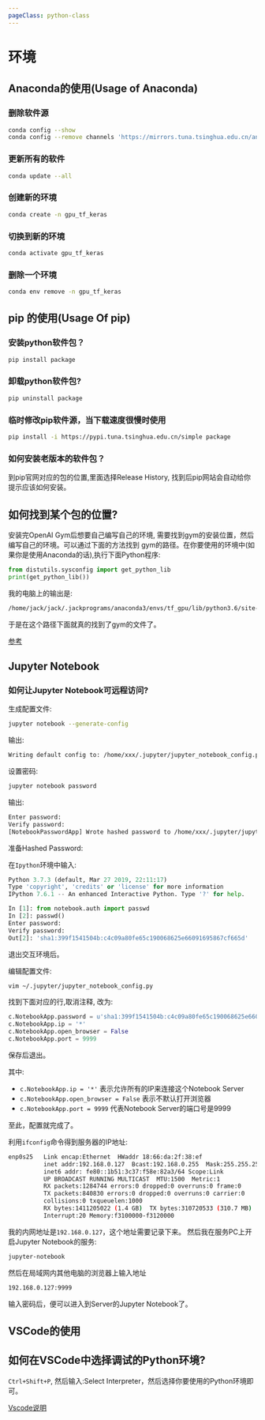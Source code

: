 ```yaml
---
pageClass: python-class
---
```


<!--
 * @Description: 
 * @Author: Jack Huang
 * @Github: https://github.com/HuangJiaLian
 * @Date: 2019-09-12 15:03:54
 * @LastEditors: Jack Huang
 * @LastEditTime: 2019-10-30 14:30:55
 -->

# 环境

## Anaconda的使用(Usage of Anaconda)
### 删除软件源
``` bash
conda config --show
conda config --remove channels 'https://mirrors.tuna.tsinghua.edu.cn/anaconda/pkgs/free/' 
```

### 更新所有的软件
``` bash
conda update --all
```

### 创建新的环境
```bash
conda create -n gpu_tf_keras
```

### 切换到新的环境
```bash
conda activate gpu_tf_keras
```

### 删除一个环境
```bash
conda env remove -n gpu_tf_keras
```

## pip 的使用(Usage Of pip)
### 安装python软件包？
```bash
pip install package
```
### 卸载python软件包?
```bash
pip uninstall package
```
### 临时修改pip软件源，当下载速度很慢时使用
```bash
pip install -i https://pypi.tuna.tsinghua.edu.cn/simple package
```
### 如何安装老版本的软件包？
到pip官网对应的包的位置,里面选择Release History, 找到后pip网站会自动给你提示应该如何安装。


## 如何找到某个包的位置?
安装完OpenAI Gym后想要自己编写自己的环境, 需要找到gym的安装位置，然后编写自己的环境。可以通过下面的方法找到
gym的路径。在你要使用的环境中(如果你是使用Anaconda的话),执行下面Python程序:

```python
from distutils.sysconfig import get_python_lib
print(get_python_lib())
```

我的电脑上的输出是:

```bash
/home/jack/jack/.jackprograms/anaconda3/envs/tf_gpu/lib/python3.6/site-packages
```

于是在这个路径下面就真的找到了gym的文件了。

[参考](https://stackoverflow.com/questions/31003994/anaconda-site-packages)


## Jupyter Notebook
### 如何让Jupyter Notebook可远程访问?
生成配置文件:
```bash
jupyter notebook --generate-config
```
输出:
```bash
Writing default config to: /home/xxx/.jupyter/jupyter_notebook_config.py
```

设置密码:
```bash
jupyter notebook password
```
输出:
```bash
Enter password: 
Verify password: 
[NotebookPasswordApp] Wrote hashed password to /home/xxx/.jupyter/jupyter_notebook_config.json
```

准备Hashed Password:

在`Ipython`环境中输入:
```python
Python 3.7.3 (default, Mar 27 2019, 22:11:17) 
Type 'copyright', 'credits' or 'license' for more information
IPython 7.6.1 -- An enhanced Interactive Python. Type '?' for help.

In [1]: from notebook.auth import passwd                                                              
In [2]: passwd()  
Enter password: 
Verify password: 
Out[2]: 'sha1:399f1541504b:c4c09a80fe65c190068625e66091695867cf665d'
```
退出交互环境后。

编辑配置文件:
```bash
vim ~/.jupyter/jupyter_notebook_config.py
```
找到下面对应的行,取消注释, 改为:
```python
c.NotebookApp.password = u'sha1:399f1541504b:c4c09a80fe65c190068625e66091695867cf665d'
c.NotebookApp.ip = '*'
c.NotebookApp.open_browser = False
c.NotebookApp.port = 9999
```
保存后退出。

其中:
- `c.NotebookApp.ip = '*'` 表示允许所有的IP来连接这个Notebook Server
- `c.NotebookApp.open_browser = False` 表示不默认打开浏览器
- `c.NotebookApp.port = 9999` 代表Notebook Server的端口号是9999

至此，配置就完成了。

利用`ifconfig`命令得到服务器的IP地址:
```bash
enp0s25   Link encap:Ethernet  HWaddr 18:66:da:2f:38:ef  
          inet addr:192.168.0.127  Bcast:192.168.0.255  Mask:255.255.255.0
          inet6 addr: fe80::1b51:3c37:f58e:82a3/64 Scope:Link
          UP BROADCAST RUNNING MULTICAST  MTU:1500  Metric:1
          RX packets:1284744 errors:0 dropped:0 overruns:0 frame:0
          TX packets:840830 errors:0 dropped:0 overruns:0 carrier:0
          collisions:0 txqueuelen:1000 
          RX bytes:1411205022 (1.4 GB)  TX bytes:310720533 (310.7 MB)
          Interrupt:20 Memory:f3100000-f3120000 
```
我的内网地址是`192.168.0.127`，这个地址需要记录下来。
然后我在服务PC上开启Jupyter Notebook的服务:
```bash
jupyter-notebook 
```


然后在局域网内其他电脑的浏览器上输入地址
```bash
192.168.0.127:9999
```

输入密码后，便可以进入到Server的Jupyter Notebook了。

## VSCode的使用
## 如何在VSCode中选择调试的Python环境?
`Ctrl+Shift+P`, 然后输入:Select Interpreter，然后选择你要使用的Python环境即可。

[Vscode说明](https://code.visualstudio.com/docs/python/environments)

<Livere/>